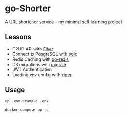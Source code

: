 # go-Shorter

A URL shortener service - my minimal self learning project

## Lessons
- CRUD API with [Fiber](https://gofiber.io/)
- Connect to PosgreSQL with [sqlx](https://github.com/jmoiron/sqlx)
- Redis Caching with [go-redis](https://github.com/redis/go-redis)
- DB migrations with [migrate](https://github.com/golang-migrate/migrate/)
- JWT Authentication
- Loading env config with [viper](https://github.com/spf13/viper)

## Usage

```shell
cp .env.example .env    

docker-compose up -d
```
